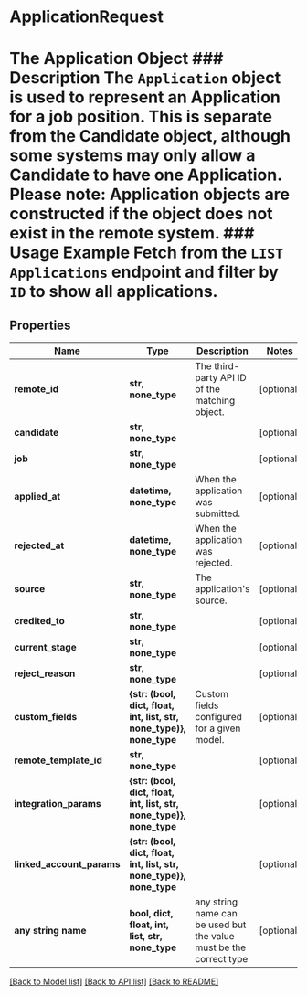# ApplicationRequest

# The Application Object ### Description The `Application` object is used to represent an Application for a job position. This is separate from the Candidate object, although some systems may only allow a Candidate to have one Application.  Please note: Application objects are constructed if the object does not exist in the remote system.  ### Usage Example Fetch from the `LIST Applications` endpoint and filter by `ID` to show all applications.

## Properties
Name | Type | Description | Notes
------------ | ------------- | ------------- | -------------
**remote_id** | **str, none_type** | The third-party API ID of the matching object. | [optional] 
**candidate** | **str, none_type** |  | [optional] 
**job** | **str, none_type** |  | [optional] 
**applied_at** | **datetime, none_type** | When the application was submitted. | [optional] 
**rejected_at** | **datetime, none_type** | When the application was rejected. | [optional] 
**source** | **str, none_type** | The application&#39;s source. | [optional] 
**credited_to** | **str, none_type** |  | [optional] 
**current_stage** | **str, none_type** |  | [optional] 
**reject_reason** | **str, none_type** |  | [optional] 
**custom_fields** | **{str: (bool, dict, float, int, list, str, none_type)}, none_type** | Custom fields configured for a given model. | [optional] 
**remote_template_id** | **str, none_type** |  | [optional] 
**integration_params** | **{str: (bool, dict, float, int, list, str, none_type)}, none_type** |  | [optional] 
**linked_account_params** | **{str: (bool, dict, float, int, list, str, none_type)}, none_type** |  | [optional] 
**any string name** | **bool, dict, float, int, list, str, none_type** | any string name can be used but the value must be the correct type | [optional]

[[Back to Model list]](../README.md#documentation-for-models) [[Back to API list]](../README.md#documentation-for-api-endpoints) [[Back to README]](../README.md)


